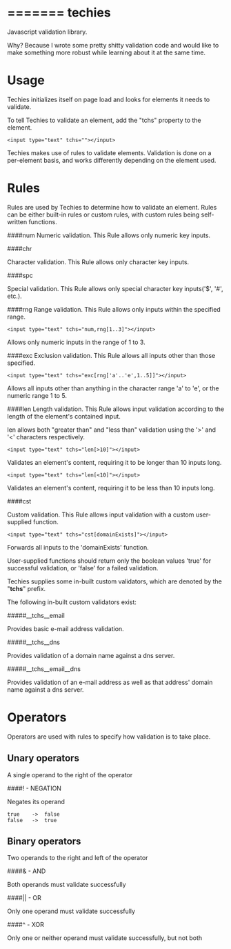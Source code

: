 =======
techies
=======

Javascript validation library.

Why? Because I wrote some pretty shitty validation code and would like to make something more robust while learning about it at the same time.

Usage
=====

Techies initializes itself on page load and looks for elements it needs to validate.

To tell Techies to validate an element, add the "tchs" property to the element.

    <input type="text" tchs=""></input>

Techies makes use of rules to validate elements. Validation is done on a per-element basis, and works differently depending on the element used.

Rules
=====

Rules are used by Techies to determine how to validate an element. Rules can be either built-in rules or custom rules, with custom rules being self-written functions.

####num
Numeric validation. This Rule allows only numeric key inputs.

####chr

Character validation. This Rule allows only character key inputs.

####spc

Special validation. This Rule allows only special character key inputs('$', '#', etc.).

####rng
Range validation. This Rule allows only inputs within the specified range.

    <input type="text" tchs="num,rng[1..3]"></input>

Allows only numeric inputs in the range of 1 to 3.

####exc
Exclusion validation. This Rule allows all inputs other than those specified.

    <input type="text" tchs="exc[rng['a'..'e',1..5]]"></input>

Allows all inputs other than anything in the character range 'a' to 'e', or the numeric range 1 to 5.

####len
Length validation. This Rule allows input validation according to the length of the element's contained input.

len allows both "greater than" and "less than" validation using the '>' and '<' characters respectively.

    <input type="text" tchs="len[>10]"></input>

Validates an element's content, requiring it to be longer than 10 inputs long.

    <input type="text" tchs="len[<10]"></input>

Validates an element's content, requiring it to be less than 10 inputs long.

####cst

Custom validation. This Rule allows input validation with a custom user-supplied function.

    <input type="text" tchs="cst[domainExists]"></input>

Forwards all inputs to the 'domainExists' function.

User-supplied functions should return only the boolean values 'true' for successful validation, or 'false' for a failed validation.

Techies supplies some in-built custom validators, which are denoted by the "__tchs__" prefix.

The following in-built custom validators exist:

#####__tchs__email

Provides basic e-mail address validation.

#####__tchs__dns

Provides validation of a domain name against a dns server.

#####__tchs__email__dns

Provides validation of an e-mail address as well as that address' domain name against a dns server.

Operators
=========

Operators are used with rules to specify how validation is to take place.

Unary operators
-------------------

A single operand to the right of the operator

####!   -   NEGATION

Negates its operand

    true    ->  false
    false   ->  true

Binary operators
--------------------

Two operands to the right and left of the operator

####&   -   AND

Both operands must validate successfully

####||   -   OR

Only one operand must validate successfully

####^   -   XOR

Only one or neither operand must validate successfully, but not both
